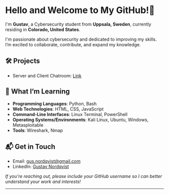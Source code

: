 # Hello and Welcome to My GitHub!👋

I'm **Gustav**, a Cybersecurity student from **Uppsala, Sweden**, currently residing in **Colorado, United States**. 

I'm passionate about cybersecurity and dedicated to improving my skills. I’m excited to collaborate, contribute, and expand my knowledge.

## 🛠️ Projects

- Server and Client Chatroom: [Link](https://github.com/WTCSC/socket-to-em-gustav.git)

## 📖 What I’m Learning

- **Programming Languages**: Python, Bash
- **Web Technologies**: HTML, CSS, JavaScript
- **Command-Line Interfaces**: Linux Terminal, PowerShell
- **Operating Systems/Environments**: Kali Linux, Ubuntu, Windows, Metasploitable
- **Tools**: Wireshark, Nmap


## 📬 Get in Touch

- Email: [gus.nordqvist@gmail.com](mailto:gus.nordqvist@gmail.com)
- LinkedIn: [Gustav Nordqvist](https://www.linkedin.com/in/gustav-nordqvist-76b993358/)

*If you're reaching out, please include your GitHub username so I can better understand your work and interests!*

---

